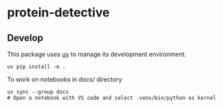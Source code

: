 # protein-detective

## Develop

This package uses [uv](https://docs.astral.sh/uv) to manage its development environment.

```shell
uv pip install -e .
```

To work on notebooks in docs/ directory

```shell
uv sync --group docs
# Open a notebook with VS code and select .venv/bin/python as kernel
```